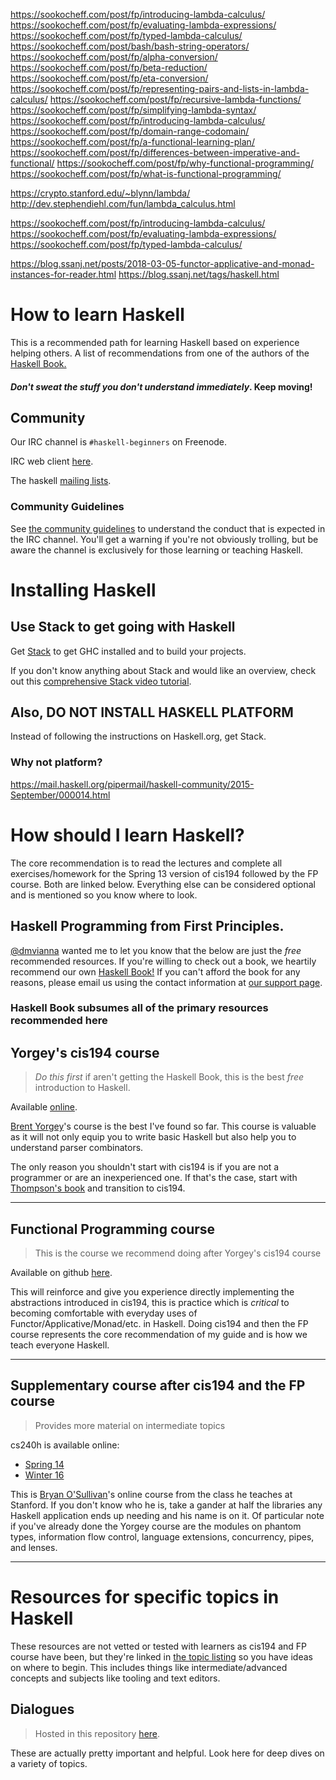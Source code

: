 

https://sookocheff.com/post/fp/introducing-lambda-calculus/
https://sookocheff.com/post/fp/evaluating-lambda-expressions/
https://sookocheff.com/post/fp/typed-lambda-calculus/
https://sookocheff.com/post/bash/bash-string-operators/
https://sookocheff.com/post/fp/alpha-conversion/
https://sookocheff.com/post/fp/beta-reduction/
https://sookocheff.com/post/fp/eta-conversion/
https://sookocheff.com/post/fp/representing-pairs-and-lists-in-lambda-calculus/
https://sookocheff.com/post/fp/recursive-lambda-functions/
https://sookocheff.com/post/fp/simplifying-lambda-syntax/
https://sookocheff.com/post/fp/introducing-lambda-calculus/
https://sookocheff.com/post/fp/domain-range-codomain/
https://sookocheff.com/post/fp/a-functional-learning-plan/
https://sookocheff.com/post/fp/differences-between-imperative-and-functional/
https://sookocheff.com/post/fp/why-functional-programming/
https://sookocheff.com/post/fp/what-is-functional-programming/



https://crypto.stanford.edu/~blynn/lambda/
http://dev.stephendiehl.com/fun/lambda_calculus.html

https://sookocheff.com/post/fp/introducing-lambda-calculus/
https://sookocheff.com/post/fp/evaluating-lambda-expressions/
https://sookocheff.com/post/fp/typed-lambda-calculus/

https://blog.ssanj.net/posts/2018-03-05-functor-applicative-and-monad-instances-for-reader.html
https://blog.ssanj.net/tags/haskell.html


# How to learn Haskell

This is a recommended path for learning Haskell based on experience helping others. A list of recommendations from one of the authors of the [Haskell Book.](http://haskellbook.com)

#### _Don't sweat the stuff you don't understand immediately_. Keep moving!

## Community

Our IRC channel is `#haskell-beginners` on Freenode.

IRC web client [here](http://webchat.freenode.net/).

The haskell [mailing lists](https://wiki.haskell.org/Mailing_lists).

### Community Guidelines

See [the community guidelines](coc.md) to understand the conduct that is expected in the IRC channel. You'll get a warning if you're not obviously trolling, but be aware the channel is exclusively for those learning or teaching Haskell.

# Installing Haskell

## Use Stack to get going with Haskell

Get [Stack](http://haskellstack.org) to get GHC installed and to build your projects.

If you don't know anything about Stack and would like an overview, check out this [comprehensive Stack video tutorial](https://www.youtube.com/watch?v=sRonIB8ZStw).

## Also, DO NOT INSTALL HASKELL PLATFORM

Instead of following the instructions on Haskell.org, get Stack.

### Why not platform?

https://mail.haskell.org/pipermail/haskell-community/2015-September/000014.html

# How should I learn Haskell?

The core recommendation is to read the lectures and complete all exercises/homework for the Spring 13 version of cis194 followed by the FP course. Both are linked below. Everything else can be considered optional and is mentioned so you know where to look.

## Haskell Programming from First Principles.

[@dmvianna](https://github.com/dmvianna) wanted me to let you know that the below are just the _free_ recommended resources. If you're willing to check out a book, we heartily recommend our own [Haskell Book!](http://haskellbook.com) If you can't afford the book for any reasons, please email us using the contact information at [our support page](http://haskellbook.com/support.html).

### Haskell Book subsumes all of the primary resources recommended here

## Yorgey's cis194 course

> _Do this first_ if aren't getting the Haskell Book, this is the best _free_ introduction to Haskell.

Available [online](http://www.seas.upenn.edu/~cis194/spring13/lectures.html).

[Brent Yorgey](https://byorgey.wordpress.com)'s course is the best I've found so
far. This course is valuable as it will not only equip you to write basic
Haskell but also help you to understand parser combinators.

The only reason you shouldn't start with cis194 is if you are not a programmer
or are an inexperienced one. If that's the case, start with
[Thompson's book](http://www.haskellcraft.com/craft3e/Home.html) and transition
to cis194.

---

## Functional Programming course

> This is the course we recommend doing after Yorgey's cis194 course

Available on github [here](https://github.com/bitemyapp/fp-course).

This will reinforce and give you experience directly implementing the
abstractions introduced in cis194, this is practice which is _critical_ to
becoming comfortable with everyday uses of Functor/Applicative/Monad/etc. in
Haskell. Doing cis194 and then the FP course represents the core
recommendation of my guide and is how we teach everyone Haskell.

---

## Supplementary course after cis194 and the FP course

> Provides more material on intermediate topics

cs240h is available online:

- [Spring 14](http://www.scs.stanford.edu/14sp-cs240h/)
- [Winter 16](http://www.scs.stanford.edu/16wi-cs240h/)

This is [Bryan O'Sullivan](https://github.com/bos)'s online course from the
class he teaches at Stanford. If you don't know who he is, take a gander at half
the libraries any Haskell application ends up needing and his name is on it. Of
particular note if you've already done the Yorgey course are the modules on
phantom types, information flow control, language extensions, concurrency,
pipes, and lenses.

---

# Resources for specific topics in Haskell

These resources are not vetted or tested with learners as cis194 and FP course have been, but they're linked in [the topic listing](specific_topics.md) so you have ideas on where to begin. This includes things like intermediate/advanced concepts and subjects like tooling and text editors.

## Dialogues

> Hosted in this repository [here](../../terms/__unsorted/dialogues.md).

These are actually pretty important and helpful. Look here for deep dives on a
variety of topics.
